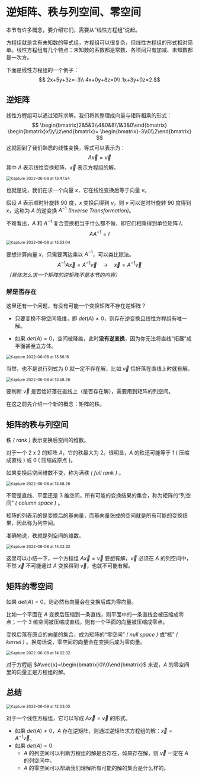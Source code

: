 # 逆矩阵、秩与列空间、零空间

本节有许多概念，要介绍它们，需要从”线性方程组“说起。

方程组就是含有未知数的等式组，方程组可以很复杂，但线性方程组的形式相对简单。线性方程组有几个特点：未知数的系数都是常数、各项间只有加减、未知数都是一次方。

下面是线性方程组的一个例子：
$$
2x+5y+3z=-3\\
4x+0y+8z=0\\
1x+3y+0z=2
$$
## 逆矩阵

线性方程组可以通过矩阵求解。我们将其整理成向量与矩阵相乘的形式：
$$
\begin{bmatrix}2&5&3\\4&0&8\\1&3&0\end{bmatrix}
\begin{bmatrix}x\\y\\z\end{bmatrix}=
\begin{bmatrix}-3\\0\\2\end{bmatrix}
$$
这就回到了我们熟悉的线性变换，等式可以表示为：
$$
A\vec{x}=\vec{v}
$$
其中 $A$ 表示线性变换矩阵，$\vec{x}$ 表示方程组的解。

<img class="img-shadow" src="https://raw.githubusercontent.com/yamsfeer/pic-bed/master/e6c9d24egy1h31w6flcpmg20k00b91kx.gif" alt="Kapture 2022-06-08 at 13.47.54" style="zoom:75%;" />

也就是说，我们在求一个向量 $x$，它在线性变换后等于向量 $v$。

假设 $A$ 表示顺时针旋转 90 度，$x$ 变换后得到 $v$，则 $v$ 可以逆时针旋转 90 度得到 $x$，这称为 $A$ 的逆变换 $A^{-1}$ *(Inverse Transformation)*。

不难看出，$A$ 和 $A^{-1}$ 复合变换相当于什么都不做，即它们相乘得到单位矩阵 $I$。
$$
AA^{-1}=I
$$
<img class="img-shadow" src="https://raw.githubusercontent.com/yamsfeer/pic-bed/master/e6c9d24egy1h31w6ppdsag20k00b9e21.gif" alt="Kapture 2022-06-08 at 13.53.04" style="zoom:75%;" />

要想计算向量 $x$，只需要两边乘以 $A^{-1}$，可以类比除法。
$$
A^{-1}A\vec{x}=A^{-1}\vec{v} \quad\longrightarrow\quad  \vec{x}=A^{-1}\vec{v}
$$
*（具体怎么求一个矩阵的逆矩阵不是本节的内容）*

### 解是否存在

这里还有一个问题，有没有可能一个变换矩阵不存在逆矩阵？

* 只要变换不将空间降维，即 $det(A) \ne 0$，则存在逆变换且线性方程组有唯一解。

* 如果 $det(A)=0$，空间被降维，此时**没有逆变换**，因为你无法将直线“拓展”成平面甚至立方体。

<img class="img-shadow" src="https://raw.githubusercontent.com/yamsfeer/pic-bed/master/e6c9d24egy1h326bkljagg20k00b9e81.gif" alt="Kapture 2022-06-08 at 13.56.16" style="zoom:75%;" />

当然，也不是说行列式为 0 就一定不存在解，比如 $\vec{v}$ 恰好落在直线上时就有解。

<img class="img-shadow" src="https://raw.githubusercontent.com/yamsfeer/pic-bed/master/e6c9d24egy1h326bm6eycg20k00b915z.gif" alt="Kapture 2022-06-08 at 13.58.26" style="zoom:75%;" />

要判断 $\vec{v}$ 是否恰好落在直线上（是否存在解），需要用到矩阵的列空间。

在这之前先介绍一个新的概念：矩阵的秩。

## 矩阵的秩与列空间

秩 *( rank )* 表示变换后空间的维数。

对于一个 2 x 2 的矩阵 $A$，它的秩最大为 2。很明显，$A$ 的秩还可能等于 1 ( 压缩成直线 ) 或 0 ( 压缩成原点 )。

如果变换后空间维数不变，称为满秩 *( full rank )* 。

<img class="img-shadow" src="https://raw.githubusercontent.com/yamsfeer/pic-bed/master/e6c9d24egy1h326h88nrog20k00b94bw.gif" alt="Kapture 2022-06-08 at 13.58.26" style="zoom:75%;" />

不管是直线、平面还是 3 维空间，所有可能的变换结果的集合，称为矩阵的“列空间” *( column space )* 。

矩阵的列表示的是变换后的基向量，而基向量张成的空间就是所有可能的变换结果，因此称为列空间。

准确地说，秩就是列空间的维数。

<img class="img-shadow" src="https://raw.githubusercontent.com/yamsfeer/pic-bed/master/e6c9d24egy1h3270jyrnxg20k00b9x3z.gif" alt="Kapture 2022-06-08 at 14.02.32" style="zoom:75%;" />

这里可以小结一下，一个方程组 $A\vec{x}=\vec{v}$ 要想有解，$\vec{v}$ 必须在 $A$ 的列空间中，不然 $\vec{x}$ 不可能通过 $A$ 变换得到 $\vec{v}$，也就不可能有解。

## 矩阵的零空间

如果 $det(A)=0$，则必然有向量会在变换后成为零向量。

比如一个平面在 $A$ 变换后压缩到一条直线，则平面中的一条直线会被压缩成零点；一个 3 维空间被压缩成直线，则有一个平面的向量被压缩成零点。

变换后落在原点的向量的集合，成为矩阵的“零空间” *( null space )* 或“核” *( kernel )* 。换句话说，零空间的向量会在变换后成为零向量。

<img class="img-shadow" src="https://raw.githubusercontent.com/yamsfeer/pic-bed/master/e6c9d24egy1h327brit2lg20k00b91l0.gif" alt="Kapture 2022-06-08 at 14.02.32" style="zoom:75%;" />

对于方程组 $A\vec{x}=\begin{bmatrix}0\\0\end{bmatrix}$ 来说，$A$ 的零空间里的向量正是方程组的解。

## 总结

<img class="img-shadow" src="https://raw.githubusercontent.com/yamsfeer/pic-bed/master/e6c9d24egy1h327fo52bng20k00b91kx.gif" alt="Kapture 2022-06-09 at 12.03.05" style="zoom:75%;" />

对于一个线性方程组，它可以写成 $A\vec{x}=\vec{v}$ 的形式。

* 如果 $det(A) \ne 0$，$A$ 存在逆矩阵，则通过逆矩阵求方程组的解：$\vec{x} = A^{-1}\vec{v}$。
* 如果 $det(A) = 0$
  * $A$ 的列空间可以判断方程组的解是否存在，如果存在解，则 $\vec{v}$ 一定在 $A$ 的列空间中。
  * $A$ 的零空间可以帮助我们理解所有可能的解的集合是什么样的。
